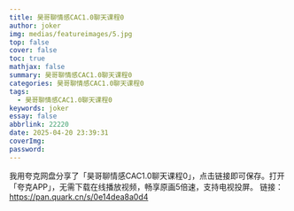 ```yaml
---
title: 昊哥聊情感CAC1.0聊天课程0
author: joker
img: medias/featureimages/5.jpg
top: false
cover: false
toc: true
mathjax: false
summary: 昊哥聊情感CAC1.0聊天课程0
categories: 昊哥聊情感CAC1.0聊天课程0
tags:
  - 昊哥聊情感CAC1.0聊天课程0
keywords: joker
essay: false
abbrlink: 22220
date: 2025-04-20 23:39:31
coverImg:
password:
---
```


我用夸克网盘分享了「昊哥聊情感CAC1.0聊天课程0」，点击链接即可保存。打开「夸克APP」，无需下载在线播放视频，畅享原画5倍速，支持电视投屏。
链接：https://pan.quark.cn/s/0e14dea8a0d4
